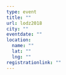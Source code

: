```yaml
---
type: event
title: ""
url: lodz2018
city: ""
eventdate: ""
location:
  name: ""
  lat: ""
  lng: ""
registrationlink: ""
---
```

